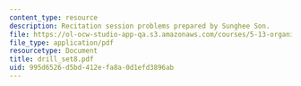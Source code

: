 ```yaml
---
content_type: resource
description: Recitation session problems prepared by Sunghee Son.
file: https://ol-ocw-studio-app-qa.s3.amazonaws.com/courses/5-13-organic-chemistry-ii-fall-2003/995d6526d5bd412efa8a0d1efd3896ab_drill_set8.pdf
file_type: application/pdf
resourcetype: Document
title: drill_set8.pdf
uid: 995d6526-d5bd-412e-fa8a-0d1efd3896ab
---
```

